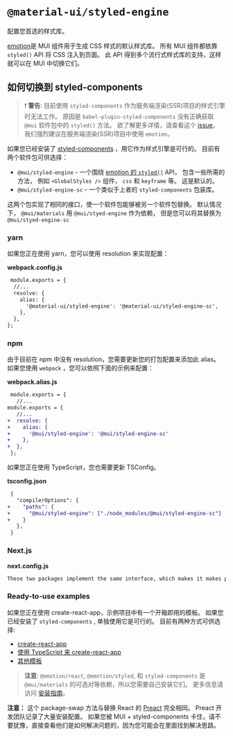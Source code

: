 # `@material-ui/styled-engine`

<p class="description">配置您首选的样式库。</p>

[emotion](https://github.com/emotion-js/emotion)是 MUI 组件用于生成 CSS 样式的默认样式库。 所有 MUI 组件都依靠 `styled()` API 将 CSS 注入到页面。 此 API 得到多个流行式样式库的支持，这样就可以在 MUI 中切换它们。

## 如何切换到 styled-components

> ❗ **警告**: 目前使用 `styled-components` 作为服务端渲染(SSR)项目的样式引擎时无法工作。 原因是 `babel-plugin-styled-components` 没有正确获取 `@mui` 软件包中的 `styled()` 方法。 欲了解更多详情，请查看这个 [issue](https://github.com/mui/material-ui/issues/29742)。 我们强烈建议在服务端渲染(SSR)项目中使用 `emotion`。

如果您已经安装了 [styled-components](https://github.com/styled-components/styled-components) ，用它作为样式引擎是可行的。 目前有两个软件包可供选择：

- `@mui/styled-engine` - 一个围绕 [emotion 的 `styled()`](https://emotion.sh/docs/styled) API， 包含一些所需的方法， 例如 `<GlobalStyles />` 组件， `css` 和 `keyframe` 等。 这是默认的。
- `@mui/styled-engine-sc` - 一个类似于上者的 `styled-components` 包装库。

这两个包实现了相同的接口，使一个软件包能够被另一个软件包替换。 默认情况下， `@mui/materials` 用 `@mui/styed-engine` 作为依赖， 但是您可以将其替换为 `@mui/styed-engine-sc`

### yarn

如果您正在使用 yarn，您可以使用 resolution 来实现配置：

**webpack.config.js**

<!-- #default-branch-switch -->

```diff
 module.exports = {
  //...
  resolve: {
    alias: {
      '@material-ui/styled-engine': '@material-ui/styled-engine-sc',
    },
  },
};
```

### npm

由于目前在 npm 中没有 resolution，您需要更新您的打包配置来添加此 alias。 如果您使用 `webpack` ，您可以依照下面的示例来配置：

**webpack.alias.js**

```diff
 module.exports = {
   //...
module.exports = {
   //...
+  resolve: {
+    alias: {
+      '@mui/styled-engine': '@mui/styled-engine-sc'
+    },
+  },
 };
```

如果您正在使用 TypeScript，您也需要更新 TSConfig。

**tsconfig.json**

```diff
 {
   "compilerOptions": {
+    "paths": {
+      "@mui/styled-engine": ["./node_modules/@mui/styled-engine-sc"]
+    }
   },
 }
```

### Next.js

**next.config.js**

```diff
These two packages implement the same interface, which makes it makes possible to replace one with the other. By default, <code>@material-ui/core</code> has <code>@material-ui/styled-engine</code> as a dependency, but you can configure your bundler to replace it with <code>@material-ui/styled-engine-sc</code>. For example, if you are using webpack you can configure this by adding a resolver:
```

### Ready-to-use examples

如果您正在使用 create-react-app，示例项目中有一个开箱即用的模板。 如果您已经安装了 `styled-components` , 单独使用它是可行的。 目前有两种方式可供选择:

<!-- #default-branch-switch -->

- [create-react-app](https://github.com/mui/material-ui/tree/master/examples/create-react-app-with-styled-components)
- [使用 TypeScript 来 create-react-app](https://github.com/mui/material-ui/tree/master/examples/create-react-app-with-styled-components-typescript)
- [其他模板](https://github.com/mui/material-ui/tree/master/examples)

> **注意**: `@emotion/react`, `@emotion/styled`, 和 `styled-components` 是 `@mui/materials` 的可选对等依赖，所以您需要自己安装它们。 更多信息请访问 [安装指南](/getting-started/installation/)。

**注意：** 这个 package-swap 方法与替换 React 的 [Preact](https://github.com/preactjs/preact) 完全相同。 Preact 开发团队记录了大量安装配置。 如果您被 MUI + styled-components 卡住，请不要犹豫，直接查看他们是如何解决问题的，因为您可能会在里面找到解决思路。
